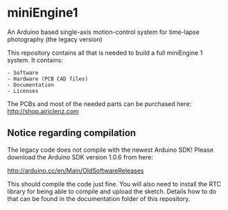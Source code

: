 # miniEngine1
An Arduino based single-axis motion-control system for time-lapse photography (the legacy version)

This repository contains all that is needed to build a full miniEngine 1 system. It contains:

	- Software
	- Hardware (PCB CAD files)
	- Documentation
	- Licenses
	
The PCBs and most of the needed parts can be purchased here: http://shop.airiclenz.com  

Notice regarding compilation
----------------------------

The legacy code does not compile with the newest Arduino SDK! Please download the Arduino SDK version 1.0.6 from here: 

http://arduino.cc/en/Main/OldSoftwareReleases

This should compile the code just fine. You will also need to install the RTC library for being able to compile and upload the sketch. Details how to do that can be found in the documentation folder of this repository. 

